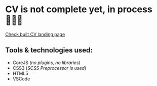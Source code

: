 # CV is not complete yet, in process 👨🏻‍💻

[Check built CV landing page](https://muratx10.github.io/rsschool-2019Q1-cv/)

## Tools & technologies used:
* CoreJS _(no plugins, no libraries)_
* CSS3 (_SCSS Preprocessor is used_)
* HTML5
* VSCode


